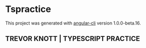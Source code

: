 # Tspractice

This project was generated with [angular-cli](https://github.com/angular/angular-cli) version 1.0.0-beta.16.

## TREVOR KNOTT | TYPESCRIPT PRACTICE
